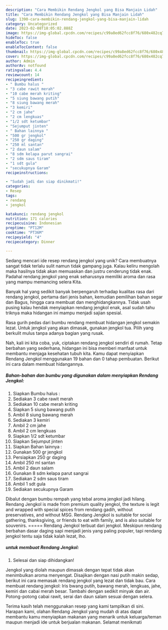 ```yaml
---
description: "Cara Membikin Rendang Jengkol yang Bisa Manjain Lidah"
title: "Cara Membikin Rendang Jengkol yang Bisa Manjain Lidah"
slug: 1390-cara-membikin-rendang-jengkol-yang-bisa-manjain-lidah
category: Uncategorized
date: 2023-02-08T18:05:02.888Z
image: https://img-global.cpcdn.com/recipes/c99a8ed62fcc8f76/680x482cq70/rendang-jengkol-foto-resep-utama.jpg
hideToc: false
enableToc: true
enableTocContent: false
thumbnail: https://img-global.cpcdn.com/recipes/c99a8ed62fcc8f76/680x482cq70/rendang-jengkol-foto-resep-utama.jpg
cover: https://img-global.cpcdn.com/recipes/c99a8ed62fcc8f76/680x482cq70/rendang-jengkol-foto-resep-utama.jpg
author: Admin
authorAv: notfound
ratingvalue: 4.4
reviewcount: 14
recipeingredient:
- " Bumbu halus "
- "3 cabe rawit merah"
- "10 cabe merah kriting"
- "5 siung bawang putih"
- "8 siung bawang merah"
- "3 kemiri"
- "2 cm jahe"
- "2 cm lengkuas"
- "1/2 sdt ketumbar"
- "Sejumput jinten"
- " Bahan lainnya "
- "500 gr jengkol"
- "250 gr daging"
- "250 ml santan"
- "2 daun salam"
- "8 sdm kelapa parut sangrai"
- "2 sdm saus tiram"
- "1 sdt gula"
- "secukupnya Garam"
recipeinstructions:

- "Sudah jadi dan siap dinikmati!"
categories:
- Resep
tags:
- rendang
- jengkol

katakunci: rendang jengkol 
nutrition: 171 calories
recipecuisine: Indonesian
preptime: "PT12M"
cooktime: "PT36M"
recipeyield: "4"
recipecategory: Dinner

---
```





Sedang mencari ide resep rendang jengkol yang unik? Cara membuatnya sangat tidak terlalu sulit namun tidak gampang juga. Kalau keliru mengolah maka hasilnya tidak akan memuaskan dan justru cenderung tidak enak. Padahal rendang jengkol yang enak seharusnya memiliki aroma dan rasa yang mampu memancing selera Kita.





Banyak hal yang sedikit banyak berpengaruh terhadap kualitas rasa dari rendang jengkol, pertama dari jenis bahan, kemudian pemilihan bahan segar dan Bagus, hingga cara membuat dan menghidangkannya. Tidak usah pusing kalau hendak menyiapkan rendang jengkol enak,      asal sudah tahu triknya maka hidangan ini mampu menjadi sajian spesial.














Rasa gurih pedas dari bumbu rendang membuat hidangan jengkol semakin lezat. Untuk jengkol yang akan dimasak, gunakan jengkol tua. Pilih yang berkulit mulus tanpa adanya bagian yang rusak.






Nah, kali ini kita coba, yuk, ciptakan rendang jengkol sendiri di rumah. Tetap berbahan yang sederhana, hidangan ini bisa memberi manfaat untuk membantu menjaga kesehatan tubuh kita. Kamu dapat menyiapkan Rendang Jengkol menggunakan 19 bahan dan 0 tahap pembuatan. Berikut ini cara dalam membuat hidangannya.

<!--inarticleads1-->

##### Bahan-bahan dan bumbu yang digunakan dalam menyiapkan Rendang Jengkol:

1. Siapkan  Bumbu halus :
1. Sediakan 3 cabe rawit merah
1. Sediakan 10 cabe merah kriting
1. Siapkan 5 siung bawang putih
1. Ambil 8 siung bawang merah
1. Sediakan 3 kemiri
1. Ambil 2 cm jahe
1. Ambil 2 cm lengkuas
1. Siapkan 1/2 sdt ketumbar
1. Siapkan Sejumput jinten
1. Siapkan  Bahan lainnya :
1. Gunakan 500 gr jengkol
1. Persiapkan 250 gr daging
1. Ambil 250 ml santan
1. Ambil 2 daun salam
1. Gunakan 8 sdm kelapa parut sangrai
1. Sediakan 2 sdm saus tiram
1. Ambil 1 sdt gula
1. Sediakan secukupnya Garam


Dibalut dengan bumbu rempah yang tebal aroma jengkol jadi hilang. Rendang Jengkol is made from premium quality jengkol, the texture is legit and wrapped with special spices from rendang gadih, without preservatives, and without MSG. Rendang Jengkol is suitable for social gathering, thanksgiving, or friends to eat with family, and is also suitable for souvenirs. ===== Rendang Jengkol terbuat dari jengkol. Meskipun rendang berbahan dasar daging sapi menjadi jenis yang paling populer, tapi rendang jengkol tentu saja tidak kalah lezat, lho. 

<!--inarticleads2-->

#####  untuk membuat Rendang Jengkol:


1. Selesai dan siap dihidangkan!

Jengkol yang diolah maupun dimasak dengan tepat tidak akan menimbulkan aroma menyengat. Disajikan dengan nasi putih makin sedap, berikut ini cara memasak rendang jengkol yang lezat dan tidak bau. Cara membuat rendang jengkol: Iris bwang putih, bawang merah, lengkuas, jahe, kemiri dan cabai merah besar. Tambahi dengan sedikit minyak dan air. Potong-potong cabai rawit, serai dan daun salam sesuai dengan selera. 

Terima kasih telah menggunakan resep yang kami tampilkan di sini. Harapan kami, olahan Rendang Jengkol yang mudah di atas dapat membantu kamu menyiapkan makanan yang menarik untuk keluarga/teman maupun menjadi ide untuk berjualan makanan. Selamat menikmati
